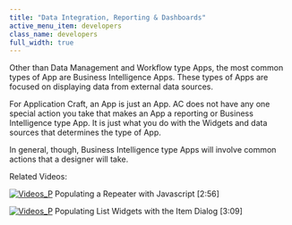 ```yaml
---
title: "Data Integration, Reporting & Dashboards"
active_menu_item: developers
class_name: developers
full_width: true
---
```



Other than Data Management and Workflow type Apps, the most common types of App are Business Intelligence Apps. These types of Apps are focused on displaying data from external data sources.

For Application Craft, an App is just an App. AC does not have any one special action you take that makes an App a reporting or Business Intelligence type App. It is just what you do with the Widgets and data sources that determines the type of App.

In general, though, Business Intelligence type Apps will involve common actions that a designer will take.

Related Videos:

[![Videos\_P](/img/docs/videos_p.png)](http://www.youtube.com/v/fPPlPcE69yE?autoplay=1&hd=1&fs=1&showsearch=0&rel=0&) Populating a Repeater with Javascript [2:56]

[![Videos\_P](/img/docs/videos_p.png)](http://www.youtube.com/v/xGGfUAoCM78?autoplay=1&hd=1&fs=1&showsearch=0&rel=0&) Populating List Widgets with the Item Dialog [3:09]

